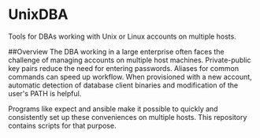 # UnixDBA
Tools for DBAs working with Unix or Linux accounts on multiple hosts.

##Overview
The DBA working in a large enterprise often faces the challenge of managing accounts on multiple host machines. Private-public key pairs reduce the need for entering passwords. Aliases for common commands can speed up workflow. When provisioned with a new account, automatic detection of database client binaries and modification of the user's PATH is helpful. 

Programs like expect and ansible make it possible to quickly and consistently set up these conveniences on multiple hosts. This repository contains scripts for that purpose.
